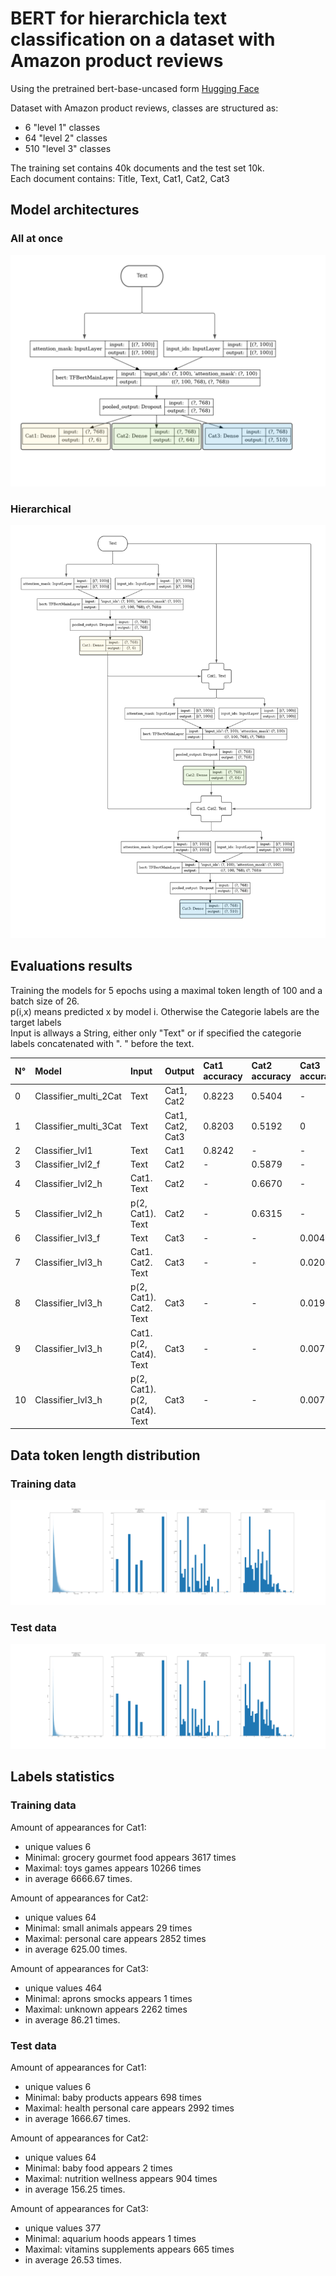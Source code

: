 # BERT for hierarchicla text classification on a dataset with Amazon product reviews
Using the pretrained bert-base-uncased form [Hugging Face](https://huggingface.co/bert-base-uncased)   

Dataset with Amazon product reviews, classes are structured as: 
* 6 "level 1" classes 
* 64 "level 2" classes 
* 510 "level 3" classes

The training set contains 40k documents and the test set 10k.  
Each document contains: Title, Text, Cat1, Cat2, Cat3  
## Model architectures
### All at once
![all_classses](./visualizations/3clases.svg)
### Hierarchical
![hierarchical](./visualizations/hierarchical.svg)

## Evaluations results
Training the models for 5 epochs using a maximal token length of 100 and a batch size of 26.   
p(i,x) means predicted x by model i. Otherwise the Categorie labels are the target labels    
Input is allways a String, either only "Text" or if specified the categorie labels concatenated with ". " before the text.

|N°  | Model                 | Input                           |Output            |Cat1 accuracy| Cat2 accuracy| Cat3 accuracy
|:---|:----------------------|:--------------------------------|:-----------------|:------------|:-------------|:------------
|0 | Classifier_multi_2Cat | Text                            | Cat1, Cat2       |0.8223     | 0.5404     | -
|1 | Classifier_multi_3Cat | Text                            | Cat1, Cat2, Cat3 |0.8203     | 0.5192     | 0
|2 | Classifier_lvl1       | Text                            | Cat1             |0.8242     | -          | -
|3 | Classifier_lvl2_f     | Text                            | Cat2             |-          | 0.5879     | -
|4 | Classifier_lvl2_h     | Cat1. Text                      | Cat2             |-          | 0.6670     | -
|5 | Classifier_lvl2_h     | p(2, Cat1). Text              | Cat2             |-          | 0.6315     | -
|6 | Classifier_lvl3_f     | Text                            | Cat3             |-          | -          | 0.0041
|7 | Classifier_lvl3_h     | Cat1. Cat2. Text                | Cat3             |-          | -          | 0.0204
|8 | Classifier_lvl3_h     | p(2, Cat1). Cat2. Text        | Cat3             |-          | -          | 0.0196
|9 | Classifier_lvl3_h     | Cat1. p(2, Cat4). Text        | Cat3             |-          | -          | 0.0076
|10| Classifier_lvl3_h     | p(2, Cat1). p(2, Cat4). Text| Cat3             |-          | -          | 0.0076


## Data token length distribution
### Training data
![Data_distribution](./visualizations/Data_analysis.svg)
### Test data
![Data_distribution](./visualizations/Data_analysis_test.svg)


## Labels statistics
### Training data
Amount of appearances for Cat1: 
 * unique values 6  
 * Minimal: grocery gourmet food appears 3617 times  
 * Maximal: toys games appears 10266 times  
 * in average 6666.67 times.  
 
Amount of appearances for Cat2: 
 * unique values 64  
 * Minimal: small animals appears 29 times  
 * Maximal: personal care appears 2852 times  
 * in average 625.00 times.  
 
Amount of appearances for Cat3: 
 * unique values 464  
 * Minimal: aprons smocks appears 1 times  
 * Maximal: unknown appears 2262 times  
 * in average 86.21 times.  
 
 
### Test data
Amount of appearances for Cat1: 
 * unique values 6  
 * Minimal: baby products appears 698 times  
 * Maximal: health personal care appears 2992 times  
 * in average 1666.67 times.  
 
Amount of appearances for Cat2: 
 * unique values 64  
 * Minimal: baby food appears 2 times  
 * Maximal: nutrition wellness appears 904 times  
 * in average 156.25 times.  
 
Amount of appearances for Cat3: 
 * unique values 377  
 * Minimal: aquarium hoods appears 1 times  
 * Maximal: vitamins supplements appears 665 times  
 * in average 26.53 times.  
